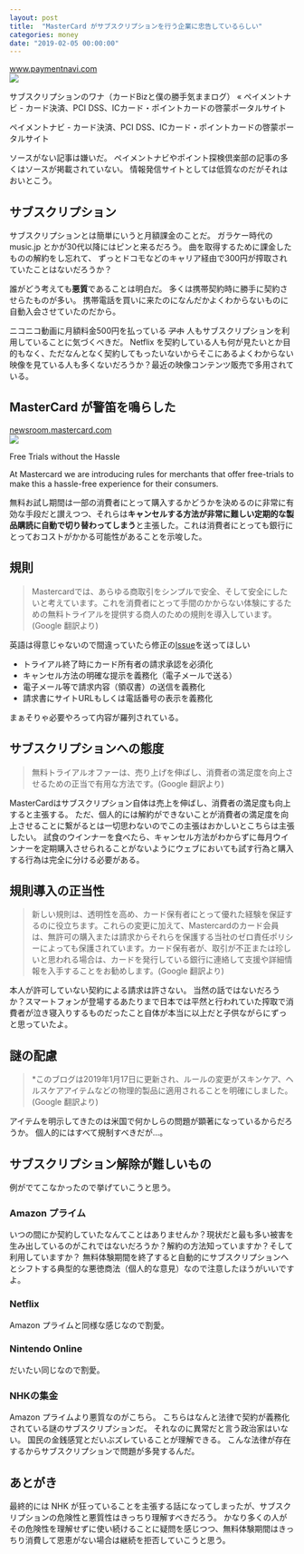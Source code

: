 ```yaml
---
layout: post
title:  "MasterCard がサブスクリプションを行う企業に忠告しているらしい"
categories: money
date: "2019-02-05 00:00:00"
---
```


<div class="card">
  <a href="https://www.paymentnavi.com/paymentnews/80296.html"></a>
  <div class="card__header">
    <a href="https://www.paymentnavi.com/paymentnews/80296.html">www.paymentnavi.com</a>
  </div>
  <div class="card__image">
    <img src="https://www.paymentnavi.com/paycms/wp-content/themes/paymentnavi/images/webclip.png">
  </div>
  <div class="card__title">
    <p>サブスクリプションのワナ（カードBizと僕の勝手気ままログ） «  ペイメントナビ - カード決済、PCI DSS、ICカード・ポイントカードの啓蒙ポータルサイト</p>
  </div>
  <div class="card__description">
    <p>ペイメントナビ - カード決済、PCI DSS、ICカード・ポイントカードの啓蒙ポータルサイト</p>
  </div>
</div>

ソースがない記事は嫌いだ。
ペイメントナビやポイント探検倶楽部の記事の多くはソースが掲載されていない。
情報発信サイトとしては低質なのだがそれはおいとこう。

## サブスクリプション

サブスクリプションとは簡単にいうと月額課金のことだ。
ガラケー時代の music.jp とかが30代以降にはピンと来るだろう。
曲を取得するために課金したものの解約をし忘れて、
ずっとドコモなどのキャリア経由で300円が搾取されていたことはないだろうか？

誰がどう考えても**悪質**であることは明白だ。
多くは携帯契約時に勝手に契約させらたものが多い。
携帯電話を買いに来たのになんだかよくわからないものに自動入会させていたのだから。

ニコニコ動画に月額料金500円を払っている ~~アホ~~ 人もサブスクリプションを利用していることに気づくべきだ。
Netflix を契約している人も何が見たいとか目的もなく、ただなんとなく契約してもったいないからそこにあるよくわからない映像を見ている人も多くないだろうか？最近の映像コンテンツ販売で多用されている。

## MasterCard が警笛を鳴らした

<div class="card">
  <a href="https://newsroom.mastercard.com/2019/01/16/free-trials-without-the-hassle/"></a>
  <div class="card__header">
    <a href="https://newsroom.mastercard.com/2019/01/16/free-trials-without-the-hassle/">newsroom.mastercard.com</a>
  </div>
  <div class="card__image">
    <img src="https://newsroom.mastercard.com/wp-content/uploads/2019/01/Comp_8.gifhttps://newsroom.mastercard.com/wp-content/uploads/2019/01/Comp_8.gif">
  </div>
  <div class="card__title">
    <p>
    Free Trials without the Hassle        </p>
  </div>
  <div class="card__description">
    <p>At Mastercard we are introducing rules for merchants that offer free-trials to make this a hassle-free experience for their consumers.</p>
  </div>
</div>

無料お試し期間は一部の消費者にとって購入するかどうかを決めるのに非常に有効な手段だと讃えつつ、それらは**キャンセルする方法が非常に難しい定期的な製品購読に自動で切り替わってしまう**と主張した。これは消費者にとっても銀行にとっておコストがかかる可能性があることを示唆した。

## 規則

> Mastercardでは、あらゆる商取引をシンプルで安全、そして安全にしたいと考えています。これを消費者にとって手間のかからない体験にするための無料トライアルを提供する商人のための規則を導入しています。(Google 翻訳より)

英語は得意じゃないので間違っていたら修正の[Issue](https://github.com/makietan/makietan.github.io/issues)を送ってほしい

- トライアル終了時にカード所有者の請求承認を必須化
- キャンセル方法の明確な提示を義務化（電子メールで送る）
- 電子メール等で請求内容（領収書）の送信を義務化
- 請求書にサイトURLもしくは電話番号の表示を義務化

まぁそりゃ必要やろって内容が羅列されている。

## サブスクリプションへの態度

> 無料トライアルオファーは、売り上げを伸ばし、消費者の満足度を向上させるための正当で有用な方法です。(Google 翻訳より)

MasterCardはサブスクリプション自体は売上を伸ばし、消費者の満足度も向上すると主張する。
ただ、個人的には解約ができないことが消費者の満足度を向上させることに繋がるとは一切思わないのでこの主張はおかしいとこちらは主張したい。
試食のウインナーを食べたら、キャンセル方法がわからずに毎月ウインナーを定期購入させられることがないようにウェブにおいても試す行為と購入する行為は完全に分ける必要がある。

## 規則導入の正当性

> 新しい規則は、透明性を高め、カード保有者にとって優れた経験を保証するのに役立ちます。これらの変更に加えて、Mastercardのカード会員は、無許可の購入または請求からそれらを保護する当社のゼロ責任ポリシーによっても保護されています。カード保有者が、取引が不正または珍しいと思われる場合は、カードを発行している銀行に連絡して支援や詳細情報を入手することをお勧めします。(Google 翻訳より)

本人が許可していない契約による請求は許さない。
当然の話ではないだろうか？スマートフォンが登場するあたりまで日本では平然と行われていた搾取で消費者が泣き寝入りするものだったこと自体が本当に以上だと子供ながらにずっと思っていたよ。

## 謎の配慮

> *このブログは2019年1月17日に更新され、ルールの変更がスキンケア、ヘルスケアアイテムなどの物理的製品に適用されることを明確にしました。(Google 翻訳より)

アイテムを明示してきたのは米国で何かしらの問題が顕著になっているからだろうか。
個人的にはすべて規制すべきだが...。

## サブスクリプション解除が難しいもの

例がでてこなかったので挙げていこうと思う。

### Amazon プライム

いつの間にか契約していたなんてことはありませんか？現状だと最も多い被害を生み出しているのがこれではないだろうか？解約の方法知っていますか？そして利用していますか？
無料体験期間を終了すると自動的にサブスクリプションへとシフトする典型的な悪徳商法（個人的な意見）なので注意したほうがいいですよ。

### Netflix

Amazon プライムと同様な感じなので割愛。

### Nintendo Online

だいたい同じなので割愛。

### NHKの集金

Amazon プライムより悪質なのがこちら。
こちらはなんと法律で契約が義務化されている謎のサブスクリプションだ。
それなのに異常だと言う政治家はいない。
国民の金銭感覚とだいぶズレていることが理解できる。
こんな法律が存在するからサブスクリプションで問題が多発するんだ。

## あとがき

最終的には NHK が狂っていることを主張する話になってしまったが、サブスクリプションの危険性と悪質性はきっちり理解すべきだろう。
かなり多くの人がその危険性を理解せずに使い続けることに疑問を感じつつ、無料体験期間はきっちり消費して恩恵がない場合は継続を拒否していこうと思う。

